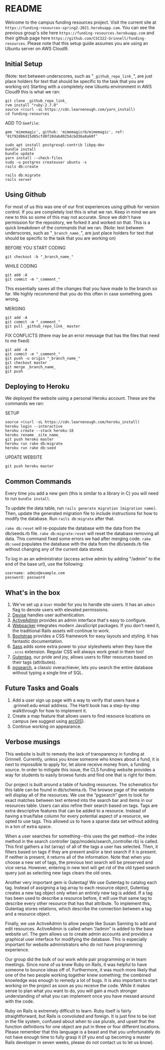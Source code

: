 # README #

Welcome to the campus funding resources project. Visit the current site at
`https://funding-resources-spring2-2021.herokuapp.com`. You can see the previous group's site
here `https://funding-resources.herokuapp.com` and their github page here
`https://github.com/CSC322-Grinnell/funding-resources`. Please note that this setup guide assumes
you are using an Ubuntu server on AWS Cloud9. 

## Initial Setup ##

(Note: text between underscores, such as "`_github_repo_link_`", are just place holders for
text that should be specific to the task that you are working on) Starting with a completely
new Ubuntu environment in AWS Cloud9 this is what we ran:
```
git clone _github_repo_link_
rvm install "ruby-2.7.0"
source <(curl -sL https://cdn.learnenough.com/yarn_install)
cd funding-resources
```

ADD TO `Gemfile`:
```
gem 'mimemagic', github: 'mimemagicrb/mimemagic', ref: '01f92d86d15d85cfd0f20dabd025dcbd36a8a60f’
```

```
sudo apt install postgresql-contrib libpq-dev
bundle install
bundle update
yarn install --check-files
sudo -u postgres createuser ubuntu -s
rails db:create

rails db:migrate
rails server
```

## Using Github ##

For most of us this was one of our first experiences using github for version control.
If you are completely lost this is what we ran. Keep in mind we are new to this so some
of this may not accurate. Since we didn't have permission for the repository, we forked
it and worked on that.
This is a quick breakdown of the commands that we ran. (Note: text between underscores,
such as "`_branch_name_`", are just place holders for text that should be specific to
the task that you are working on)

BEFORE YOU START CODING
```
git checkout -b "_branch_name_"
```

WHILE CODING
```
git add -A
git commit -m "_comment_"
```
This essentially saves all the changes that you have made to the branch so far. We
highly recommend that you do this often in case something goes wrong.

MERGING
```
git add -A
git commit -m "_comment_"
git pull _github_repo_link_ master
```
FIX CONFLICTS (there may be an error message that has the files that need to me fixed)
```
git add -A
git commit -m "_comment_"
git push -u origin "_branch_name_"
git checkout master
git merge _branch_name_
git push
```

## Deploying to Heroku ##

We deployed the website using a personal Heroku account. These are the commands we ran:

SETUP
```
source <(curl -sL https://cdn.learnenough.com/heroku_install)
heroku login --interactive
heroku create --stack heroku-18
heroku rename _site_name_
git push heroku master
heroku run rake db:migrate
heroku run rake db:seed
```

UPDATE WEBSITE
```
git push heroku master
```

## Common Commands ##

Every time you add a new gem (this is similar to a library in C) you will need to run `bundle install`. 

To update the data table, run `rails generate migration [migration name]`. Then, update
the generated migration file to include instructions for how to modify the database. 
Run `rails db:migrate` after that. 

`rake db:reset` will re-populate the database with the data from the db/seeds.rb file.
`rake db:migrate:reset` will reset the database removing all data. This command fixed
some errors we had after merging code.
`rake db:seed` populates the database with the data from the db/seeds.rb file without
changing any of the current data stored.

To log in as an administrator (access active admin by adding "/admin" to the end of the base url), use
the following:
```
username: admin@example.com
password: password 
```

## What's in the box ##

1. We've set up a `User` model for you to handle site users.
   It has an `admin` flag to denote users with elevated permissions.
2. [Devise](http://devise.plataformatec.com.br/) handles user authentication.
3. [ActiveAdmin](https://activeadmin.info/) provides an admin interface that's easy to configure.
4. [Webpacker](https://github.com/rails/webpacker#readme) integrates modern JavaScript packages.
   If you don't need it, the traditional Rails assets will continue to work.
5. [Bootstrap](https://getbootstrap.com/docs/5.0/getting-started/introduction/) provides a CSS framework for easy layouts and styling. It has fantastic documentation.
6. [Sass](https://sass-lang.com/guide) adds some extra power to your stylesheets when they have the `.scss` extension. Regular CSS will always work great in them too!
7. [Gutentag](https://github.com/pat/gutentag), our pride and joy, allows users to filter resources based on their tags (attributes).
8. [pgsearch](https://pganalyze.com/blog/full-text-search-ruby-rails-postgres), a classic overachiever, lets you search the entire database without typing a single
   line of SQL.

## Future Tasks and Goals ##

1. Add a user sign up page with a way to verify that users have
   a .grinnell.edu email address. The Hartl book has a step-by-step walkthrough
   for how to implement it. 
2. Create a map feature that allows users to find resource locations on
   campus (we suggest using [arcGIS](https://github.com/ajturner/arcgis-ruby)).
3. Continue working on appearance.


## Verbose musings ##
This website is built to remedy the lack of transparency in funding at Grinnell. Currently, unless you know someone who knows about a fund, 
it is next to impossible to apply for, let alone receive money from, a funding source. In order to mitigate this issue, the CLS funding 
website provides a way for students to easily browse funds and find one that is right for them. 

Our project is built around a table of funding resources. The schematics for this table can be found in db/schema.rb. 
The browse page of the website will display all of the resources. We use the “pgsearch” gem to look for exact matches between text entered 
into the search bar and items in our resources table. Users can also refine their search based on tags. Tags are extra descriptive features 
that can be added to a resource. Instead of having a true/false column for every potential aspect of a resource, we opted to use tags. 
This allowed us to have a sparse data set without adding in a ton of extra space. 

When a user searches for something--this uses the get method--the index method in the search controller (app/models/search_controller.rb) 
is called. This first gathers a list (array) of all of the tags a user has selected. Then, it filters based on tags if they are present 
and/or a text search if it is present. If neither is present, it returns all of the information. Note that when you choose a new set of 
tags, the previous text search will be preserved and vice versa. However, entering in new text will get rid of the old typed search query 
just as selecting new tags clears the old ones.

Another very important gem is Gutentag! We use Gutentag to catalog each tag. Instead of assigning a tag array to each resource object, 
Gutentag creates a new tag object only when an entirely new tag is added. If a tag has been used to describe a resource before, it will 
use that same tag to describe every other resource that has that attribute. To implement this, Gutentag stores relations, which describe 
the connection between a tag and a resource object.

Finally, we use ActiveAdmin to allow people like Susan Sanning to add and edit resources. ActiveAdmin is called when “/admin” is added to 
the base website url. The gem allows us to create admin accounts and provides a graphical user interface for modifying the database. 
This is especially important for website administrators who do not have programming experience. 

Our group did the bulk of our work while pair programming or in team meetings. Since none of us knew Ruby on Rails, it was helpful to have 
someone to bounce ideas off of. Furthermore, it was much more likely that one of the two people working together knew something; the combined 
knowledge was enough to remedy a lot of bugs. It is also important to start working on the project as soon as you receive the code. While it 
makes sense to plan what you want to do, you will gain a much stronger understanding of what you can implement once you have messed around with the code.

Ruby on Rails is extremely difficult to learn. Ruby itself is fairly straightforward, but Rails is convoluted and foreign. It is just fine to be lost 
in the file system, confused about when to use plurals, and upset that the function definitions for one object are put in three or four different 
locations. Please remember that this language is a beast and that you unfortunately do not have enough time to fully grasp it (if you end up becoming 
a master Rails developer in seven weeks, please do not contact us to let us know). 




